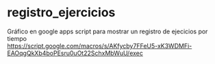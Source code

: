 # registro_ejercicios
Gráfico en google apps script para mostrar un registro de ejecicios por tiempo <br>
https://script.google.com/macros/s/AKfycby7FFeU5-xK3WDMFi-EAOqgQkXb4boPEsru0uOt22SchxMbWuU/exec
